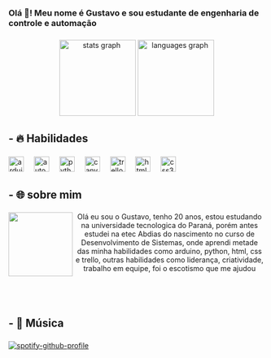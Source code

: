 <h3 align="left">Olá 👋! Meu nome é Gustavo e sou estudante de engenharia de controle e automação</h3>

###

<div align="center">
  <img src="https://github-readme-stats.vercel.app/api?username=gustavomirabalczarnotta&hide_title=false&hide_rank=false&show_icons=true&include_all_commits=true&count_private=true&disable_animations=false&theme=gotham&locale=pt-br&hide_border=false" height="150" alt="stats graph"  />
  <img src="https://github-readme-stats.vercel.app/api/top-langs?username=gustavomirabalczarnotta&locale=pt-br&hide_title=false&layout=compact&card_width=320&langs_count=5&theme=gotham&hide_border=false" height="150" alt="languages graph"  />
</div>

###

## - 🔥 Habilidades

###

<div align="left">
  <img src="https://cdn.simpleicons.org/arduino/00979D" height="30" alt="arduino logo"  />
  <img width="12" />
  <img src="https://skillicons.dev/icons?i=autocad" height="30" alt="autocad logo"  />
  <img width="12" />
  <img src="https://cdn.simpleicons.org/python/3776AB" height="30" alt="python logo"  />
  <img width="12" />
  <img src="https://cdn.simpleicons.org/canva/00C4CC" height="30" alt="canva logo"  />
  <img width="12" />
  <img src="https://cdn.simpleicons.org/trello/0052CC" height="30" alt="trello logo"  />
  <img width="12" />
  <img src="https://cdn.simpleicons.org/html5/E34F26" height="30" alt="html5 logo"  />
  <img width="12" />
  <img src="https://skillicons.dev/icons?i=css" height="30" alt="css3 logo"  />
</div>

###

## - 🌐 sobre mim

###

<img align="left" height="126" src="https://i.giphy.com/media/v1.Y2lkPTc5MGI3NjExZDd5ZzdoY3ltYWx1NHFsZ3NnN2kyN25wanFpNW5wbWF4MDE3OXA0byZlcD12MV9pbnRlcm5hbF9naWZfYnlfaWQmY3Q9Zw/PfhMsDmb7tHd6/giphy.gif"  />

<p align="center"> Olá eu sou o Gustavo, tenho 20 anos, estou estudando na universidade tecnologica do Paraná, porém antes estudei na etec Abdias do nascimento no curso de Desenvolvimento de Sistemas, onde aprendi metade das minha habilidades como arduino, python, html, css e trello, outras habilidades como liderança, criatividade, trabalho em equipe, foi o escotismo que me ajudou</p>

###

</br>
</br>

## - 🎵 Música

###

[![spotify-github-profile](https://spotify-github-profile.kittinanx.com/api/view?uid=21l5nue75nqtdipiydeurg74y&cover_image=true&theme=default&show_offline=false&background_color=121212&interchange=false)](https://github.com/kittinan/spotify-github-profile)
